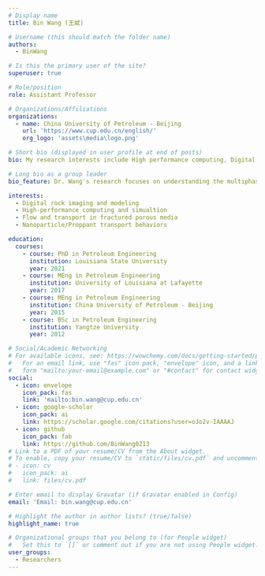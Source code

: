 ```yaml
---
# Display name
title: Bin Wang (王斌)

# Username (this should match the folder name)
authors:
  - BinWang

# Is this the primary user of the site?
superuser: true

# Role/position
role: Assistant Professor

# Organizations/Affiliations
organizations:
  - name: China University of Petroleum - Beijing
    url: 'https://www.cup.edu.cn/english/'
    org_logo: 'assets\media\logo.png'

# Short bio (displayed in user profile at end of posts)
bio: My research interests include High performance computing, Digital rock physics and Particle laden flow.

# Long bio as a group leader
bio_feature: Dr. Wang's research focuses on understanding the multiphase particle-laden flow in fractured porous media using advanced computational and experimental tools. The research objective is to develop engineered particle-based fluid technology to characterize the energy reservoirs and improve the recovery of existing and unconventional resources.

interests:
  - Digital rock imaging and modeling
  - High-performance computing and simualtion
  - Flow and transport in fractured porous media
  - Nanoparticle/Proppant transport behaviors

education:
  courses:
    - course: PhD in Petroleum Engineering
      institution: Louisiana State University
      year: 2021
    - course: MEng in Petroleum Engineering
      institution: University of Louisiana at Lafayette
      year: 2017
    - course: MEng in Petroleum Engineering
      institution: China University of Petroleum - Beijing
      year: 2015
    - course: BSc in Petroleum Engineering
      institution: Yangtze University
      year: 2012

# Social/Academic Networking
# For available icons, see: https://wowchemy.com/docs/getting-started/page-builder/#icons
#   For an email link, use "fas" icon pack, "envelope" icon, and a link in the
#   form "mailto:your-email@example.com" or "#contact" for contact widget.
social:
  - icon: envelope
    icon_pack: fas
    link: 'mailto:bin.wang@cup.edu.cn'
  - icon: google-scholar
    icon_pack: ai
    link: https://scholar.google.com/citations?user=oJo2v-IAAAAJ
  - icon: github
    icon_pack: fab
    link: https://github.com/BinWang0213
# Link to a PDF of your resume/CV from the About widget.
# To enable, copy your resume/CV to `static/files/cv.pdf` and uncomment the lines below.
# - icon: cv
#   icon_pack: ai
#   link: files/cv.pdf

# Enter email to display Gravatar (if Gravatar enabled in Config)
email: 'Email: bin.wang@cup.edu.cn'

# Highlight the author in author lists? (true/false)
highlight_name: true

# Organizational groups that you belong to (for People widget)
#   Set this to `[]` or comment out if you are not using People widget.
user_groups:
  - Researchers
---
```






